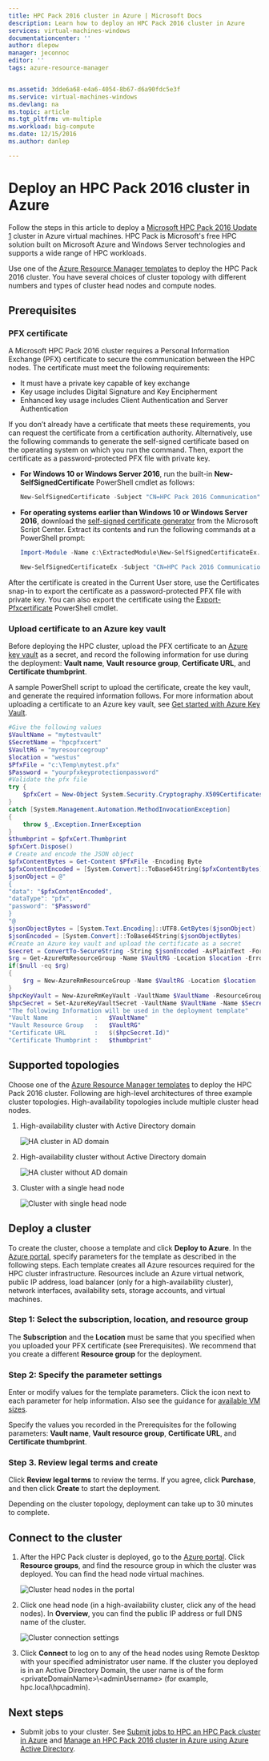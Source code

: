 ```yaml
---
title: HPC Pack 2016 cluster in Azure | Microsoft Docs
description: Learn how to deploy an HPC Pack 2016 cluster in Azure
services: virtual-machines-windows
documentationcenter: ''
author: dlepow
manager: jeconnoc
editor: ''
tags: azure-resource-manager


ms.assetid: 3dde6a68-e4a6-4054-8b67-d6a90fdc5e3f
ms.service: virtual-machines-windows
ms.devlang: na
ms.topic: article
ms.tgt_pltfrm: vm-multiple
ms.workload: big-compute
ms.date: 12/15/2016
ms.author: danlep

---
```

# Deploy an HPC Pack 2016 cluster in Azure

Follow the steps in this article to deploy a [Microsoft HPC Pack 2016 Update 1](https://technet.microsoft.com/library/cc514029) cluster in Azure virtual machines. HPC Pack is Microsoft's free HPC solution built on Microsoft Azure and Windows Server technologies and supports a wide range of HPC workloads.

Use one of the [Azure Resource Manager templates](https://github.com/MsHpcPack/HPCPack2016) to deploy the HPC Pack 2016 cluster. You have several choices of cluster topology with different numbers and types of cluster head nodes and compute nodes.

## Prerequisites

### PFX certificate

A Microsoft HPC Pack 2016 cluster requires a Personal Information Exchange (PFX) certificate to secure the communication between the HPC nodes. The certificate must meet the following requirements:

* It must have a private key capable of key exchange
* Key usage includes Digital Signature and Key Encipherment
* Enhanced key usage includes Client Authentication and Server Authentication

If you don’t already have a certificate that meets these requirements, you can request the certificate from a certification authority. Alternatively, use the following commands to generate the self-signed certificate based on the operating system on which you run the command. Then, export the certificate as a password-protected PFX file with private key.

* **For Windows 10 or Windows Server 2016**, run the built-in **New-SelfSignedCertificate** PowerShell cmdlet as follows:

  ```PowerShell
  New-SelfSignedCertificate -Subject "CN=HPC Pack 2016 Communication" -KeySpec KeyExchange -TextExtension @("2.5.29.37={text}1.3.6.1.5.5.7.3.1,1.3.6.1.5.5.7.3.2") -CertStoreLocation cert:\CurrentUser\My -KeyExportPolicy Exportable -NotAfter (Get-Date).AddYears(5)
  ```
* **For operating systems earlier than Windows 10 or Windows Server 2016**, download the [self-signed certificate generator](https://gallery.technet.microsoft.com/scriptcenter/Self-signed-certificate-5920a7c6/) from the Microsoft Script Center. Extract its contents and run the following commands at a PowerShell prompt:

    ```PowerShell 
    Import-Module -Name c:\ExtractedModule\New-SelfSignedCertificateEx.ps1
  
    New-SelfSignedCertificateEx -Subject "CN=HPC Pack 2016 Communication" -KeySpec Exchange -KeyUsage "DigitalSignature,KeyEncipherment" -EnhancedKeyUsage "Server Authentication","Client Authentication" -StoreLocation CurrentUser -Exportable -NotAfter (Get-Date).AddYears(5)
    ```

After the certificate is created in the Current User store, use the Certificates snap-in to export the certificate as a password-protected PFX file with private key. You can also export the certificate using the [Export-Pfxcertificate](/powershell/module/pkiclient/export-pfxcertificate?view=win10-ps) PowerShell cmdlet.

### Upload certificate to an Azure key vault

Before deploying the HPC cluster, upload the PFX certificate to an [Azure key vault](../../key-vault/index.md) as a secret, and record the following information for use during the deployment: **Vault name**, **Vault resource group**, **Certificate URL**, and **Certificate thumbprint**.

A sample PowerShell script to upload the certificate, create the key vault, and generate the required information follows. For more information about uploading a certificate to an Azure key vault, see [Get started with Azure Key Vault](../../key-vault/key-vault-get-started.md).

```powershell
#Give the following values
$VaultName = "mytestvault"
$SecretName = "hpcpfxcert"
$VaultRG = "myresourcegroup"
$location = "westus"
$PfxFile = "c:\Temp\mytest.pfx"
$Password = "yourpfxkeyprotectionpassword"
#Validate the pfx file
try {
    $pfxCert = New-Object System.Security.Cryptography.X509Certificates.X509Certificate2 -ArgumentList $PfxFile, $Password
}
catch [System.Management.Automation.MethodInvocationException]
{
    throw $_.Exception.InnerException
}
$thumbprint = $pfxCert.Thumbprint
$pfxCert.Dispose()
# Create and encode the JSON object
$pfxContentBytes = Get-Content $PfxFile -Encoding Byte
$pfxContentEncoded = [System.Convert]::ToBase64String($pfxContentBytes)
$jsonObject = @"
{
"data": "$pfxContentEncoded",
"dataType": "pfx",
"password": "$Password"
}
"@
$jsonObjectBytes = [System.Text.Encoding]::UTF8.GetBytes($jsonObject)
$jsonEncoded = [System.Convert]::ToBase64String($jsonObjectBytes)
#Create an Azure key vault and upload the certificate as a secret
$secret = ConvertTo-SecureString -String $jsonEncoded -AsPlainText -Force
$rg = Get-AzureRmResourceGroup -Name $VaultRG -Location $location -ErrorAction SilentlyContinue
if($null -eq $rg)
{
    $rg = New-AzureRmResourceGroup -Name $VaultRG -Location $location
}
$hpcKeyVault = New-AzureRmKeyVault -VaultName $VaultName -ResourceGroupName $VaultRG -Location $location -EnabledForDeployment -EnabledForTemplateDeployment
$hpcSecret = Set-AzureKeyVaultSecret -VaultName $VaultName -Name $SecretName -SecretValue $secret
"The following Information will be used in the deployment template"
"Vault Name             :   $VaultName"
"Vault Resource Group   :   $VaultRG"
"Certificate URL        :   $($hpcSecret.Id)"
"Certificate Thumbprint :   $thumbprint"

```


## Supported topologies

Choose one of the [Azure Resource Manager templates](https://github.com/MsHpcPack/HPCPack2016) to deploy the HPC Pack 2016 cluster. Following are high-level architectures of three example cluster topologies. High-availability topologies include multiple cluster head nodes.

1. High-availability cluster with Active Directory domain

    ![HA cluster in AD domain](./media/hpcpack-2016-cluster/haad.png)


2. High-availability cluster without Active Directory domain

    ![HA cluster without AD domain](./media/hpcpack-2016-cluster/hanoad.png)

3. Cluster with a single head node

   ![Cluster with single head node](./media/hpcpack-2016-cluster/singlehn.png)


## Deploy a cluster

To create the cluster, choose a template and click **Deploy to Azure**. In the [Azure portal](https://portal.azure.com), specify parameters for the template as described in the following steps. Each template creates all Azure resources required for the HPC cluster infrastructure. Resources include an Azure virtual network, public IP address, load balancer (only for a high-availability cluster), network interfaces, availability sets, storage accounts, and virtual machines.

### Step 1: Select the subscription, location, and resource group

The **Subscription** and the **Location** must be same that you specified when you uploaded your PFX certificate (see Prerequisites). We recommend that you create a different **Resource group** for the deployment.

### Step 2: Specify the parameter settings

Enter or modify values for the template parameters. Click the icon next to each parameter for help information. Also see the guidance for [available VM sizes](sizes.md).

Specify the values you recorded in the Prerequisites for the following parameters: **Vault name**, **Vault resource group**, **Certificate URL**, and **Certificate thumbprint**.

### Step 3. Review legal terms and create
Click **Review legal terms** to review the terms. If you agree, click **Purchase**, and then click **Create** to start the deployment.

Depending on the cluster topology, deployment can take up to 30 minutes to complete.

## Connect to the cluster
1. After the HPC Pack cluster is deployed, go to the [Azure portal](https://portal.azure.com). Click **Resource groups**, and find the resource group in which the cluster was deployed. You can find the head node virtual machines.

    ![Cluster head nodes in the portal](./media/hpcpack-2016-cluster/clusterhns.png)

2. Click one head node (in a high-availability cluster, click any of the head nodes). In **Overview**, you can find the public IP address or full DNS name of the cluster.

    ![Cluster connection settings](./media/hpcpack-2016-cluster/clusterconnect.png)

3. Click **Connect** to log on to any of the head nodes using Remote Desktop with your specified administrator user name. If the cluster you deployed is in an Active Directory Domain, the user name is of the form \<privateDomainName>\\\<adminUsername> (for example, hpc.local\hpcadmin).

## Next steps
* Submit jobs to your cluster. See [Submit jobs to HPC an HPC Pack cluster in Azure](hpcpack-cluster-submit-jobs.md) and [Manage an HPC Pack 2016 cluster in Azure using Azure Active Directory](hpcpack-cluster-active-directory.md).


